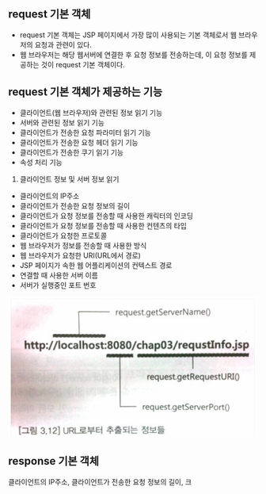 ## request 기본 객체
* request 기본 객체는 JSP 페이지에서 가장 많이 사용되는 기본 객체로서 웹 브라우저의 요청과 관련이 있다.
* 웹 브라우저는 해당 웹서버에 연결한 후 요청 정보를 전송하는데, 이 요청 정보를 제공하는 것이 request 기본 객체이다.

## request 기본 객체가 제공하는 기능
* 클라이언트(웹 브라우저)와 관련된 정보 읽기 기능
* 서버와 관련된 정보 읽기 기능
* 클라이언트가 전송한 요청 파라미터 읽기 기능
* 클라이언트가 전송한 요청 헤더 읽기 기능
* 클라이언트가 전송한 쿠기 읽기 기능
* 속성 처리 기능

1. 클라이언트 정보 및 서버 정보 읽기
* 클라이언트의 IP주소
* 클라이언트가 전송한 요청 정보의 길이
* 클라이언트가 요청 정보를 전송할 때 사용한 캐릭터의 인코딩
* 클라이언트가 요청 정보를 전송할 때 사용한 컨텐츠의 타입
* 클라이언트가 요청한 프로토콜
* 웹 브라우저가 정보를 전송할 때 사용한 방식
* 웹 브라우저가 요청한 URI(URL에서 경로)
* JSP 페이지가 속한 웹 어플리케이션의 컨텍스트 경로
* 연결할 때 사용한 서버 이름
* 서버가 실행중인 포트 번호

![Alt text](image-8.png)

### 
## response 기본 객체
클라이언트의 IP주소, 클라이언트가 전송한 요청 정보의 길이, 크